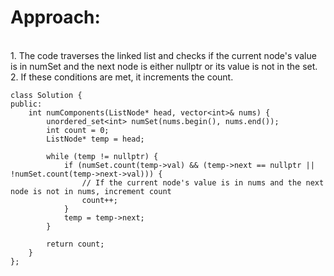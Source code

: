 # Approach:
<br/> 1. The code traverses the linked list and checks if the current node's value is in numSet and the next node is either nullptr or its value is not in the set. 
<br/> 2. If these conditions are met, it increments the count.
```
class Solution {
public:
    int numComponents(ListNode* head, vector<int>& nums) {
        unordered_set<int> numSet(nums.begin(), nums.end());  
        int count = 0;
        ListNode* temp = head;

        while (temp != nullptr) {
            if (numSet.count(temp->val) && (temp->next == nullptr || !numSet.count(temp->next->val))) {
                // If the current node's value is in nums and the next node is not in nums, increment count
                count++;
            }
            temp = temp->next;
        }

        return count;
    }
};
```
